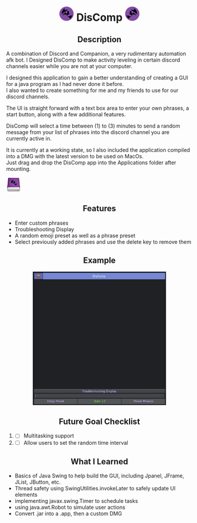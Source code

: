 <h1 align="center"> <img src="src/resources/DisCompLogo.png" width="40" height="40"> DisComp <img src="src/resources/DisCompLogo.png" style="transform: rotateY(180deg)"; width="40" height="40"> </h1> 

<h2 align="center"> Description </h2>

A combination of Discord and Companion, a very rudimentary automation afk bot. I Designed DisComp to make activity leveling in certain discord channels easier while you are not at your computer. <br>

I designed this application to gain a better understanding of creating a GUI for a java program as I had never done it before. <br>
I also wanted to create something for me and my friends to use for our discord channels. <br>

The UI is straight forward with a text box area to enter your own phrases, a start button, along with a few additional features. <br>

DisComp will select a time between (1) to (3) minutes to send a random message from your list of phrases into the discord channel you are currently active in. <br>

It is currently at a working state, so I also included the application compiled into a DMG with the latest version to be used on MacOs. <br>
Just drag and drop the DisComp app into the Applications folder after mounting. <br>

<img src="src/resources/DisCompVolume.png" width="40" height="40"> 

<h2 align="center"> Features </h2>

* Enter custom phrases
* Troubleshooting Display
* A random emoji preset as well as a phrase preset
* Select previously added phrases and use the delete key to remove them

<h2 align="center"> Example </h2> 


<p align="center"> 
	<img src="src/resources/example.png" width="360" height="360"> 
</p>

<h2 align="center"> Future Goal Checklist </h2> 

1. - [ ] Multitasking support
2. - [ ] Allow users to set the random time interval

<h2 align="center"> What I Learned </h2> 

* Basics of Java Swing to help build the GUI, including Jpanel, JFrame, JList, JButton, etc.
* Thread safety using SwingUtilities.invokeLater to safely update UI elements
* implementing javax.swing.Timer to schedule tasks
* using java.awt.Robot to simulate user actions
* Convert .jar into a .app, then a custom DMG